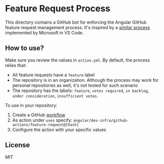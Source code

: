 # Feature Request Process

This directory contains a GitHub bot for enforcing the Angular GitHub feature request management process. It's inspired by a [similar process](https://www.youtube.com/watch?v=-Olo7N9xwV8) implemented by Microsoft in VS Code.

## How to use?

Make sure you review the values in `action.yml`. By default, the process relies that:

- All feature requests have a `feature` label
- The repository is in an organization. Although the process may work for personal repositories as well, it's not tested for such scenario
- The repository has the labels: `feature`, `votes required`, `in backlog`, `under consideration`, `insufficient votes`.

To use in your repository:

1. Create a GitHub [workflow](https://docs.github.com/en/actions/quickstart#creating-your-first-workflow)
2. As action under `uses` specify: `angular/dev-infra/github-actions/feature-request@[hash]`
3. Configure the action with your specific values

## License

MIT
